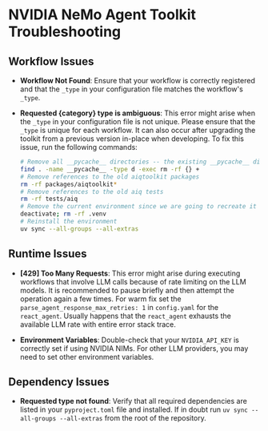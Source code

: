 <!--
SPDX-FileCopyrightText: Copyright (c) 2025, NVIDIA CORPORATION & AFFILIATES. All rights reserved.
SPDX-License-Identifier: Apache-2.0

Licensed under the Apache License, Version 2.0 (the "License");
you may not use this file except in compliance with the License.
You may obtain a copy of the License at

http://www.apache.org/licenses/LICENSE-2.0

Unless required by applicable law or agreed to in writing, software
distributed under the License is distributed on an "AS IS" BASIS,
WITHOUT WARRANTIES OR CONDITIONS OF ANY KIND, either express or implied.
See the License for the specific language governing permissions and
limitations under the License.
-->

# NVIDIA NeMo Agent Toolkit Troubleshooting

## Workflow Issues

- **Workflow Not Found**: Ensure that your workflow is correctly registered and that the `_type` in your configuration file matches the workflow's `_type`.

- **Requested {category} type is ambiguous**: This error might arise when the `_type` in your configuration file is not unique. Please ensure that the `_type` is unique for each workflow. It can also occur after upgrading the toolkit from a previous version in-place when developing. To fix this issue, run the following commands:

    <!-- path-check-skip-begin -->
    ```bash
    # Remove all __pycache__ directories -- the existing __pycache__ directories contain the old aiqtoolkit packages
    find . -name __pycache__ -type d -exec rm -rf {} +
    # Remove references to the old aiqtoolkit packages
    rm -rf packages/aiqtoolkit*
    # Remove references to the old aiq tests
    rm -rf tests/aiq
    # Remove the current environment since we are going to recreate it
    deactivate; rm -rf .venv
    # Reinstall the environment
    uv sync --all-groups --all-extras
    ```
    <!-- path-check-skip-end -->

## Runtime Issues

- **[429] Too Many Requests**: This error might arise during executing workflows that involve LLM calls because of rate limiting on the LLM models. It is recommended to pause briefly and then attempt the operation again a few times. For warm fix set the `parse_agent_response_max_retries: 1` in `config.yaml` for the `react_agent`. Usually happens that the `react_agent` exhausts the available LLM rate with entire error stack trace.

- **Environment Variables**: Double-check that your `NVIDIA_API_KEY` is correctly set if using NVIDIA NIMs. For other LLM providers, you may need to set other environment variables.

## Dependency Issues

- **Requested type not found**: Verify that all required dependencies are listed in your `pyproject.toml` file and installed. If in doubt run `uv sync --all-groups --all-extras` from the root of the repository.
